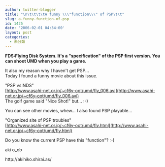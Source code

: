 ```yaml
---
author: twitter-blogger
title: "\n\t\t\t\tA funny \\\"function\\\" of PSP\t\t"
slug: a-funny-function-of-psp
id: 1425
date: '2006-02-01 04:34:00'
layout: post
categories:
  - 未分類
---
```


<span style="font-weight: bold;">FDS:Flying Disk System. It's a "specification" of the PSP first version. You can shoot UMD when you play a game.</span>  

It also my reason why I haven't get PSP...  
Today I found a funny movie about this issue.  

"PSP vs NDS"  
[http://www.asahi-net.or.jp/~cf6y-oot/umd/fly_006.avi](http://www.asahi-net.or.jp/~cf6y-oot/umd/fly_006.avi)  
The golf game said "Nice Shot!" but... :-)  

You can see other movies, whew... I also found PSP playable...  

"Organized site of PSP troubles"  
[http://www.asahi-net.or.jp/~cf6y-oot/umd/fly.html](http://www.asahi-net.or.jp/~cf6y-oot/umd/fly.html)  

Do you know the current PSP have this "function"? :-)  

aki o_ob

<div>http://akihiko.shirai.as/</div>
